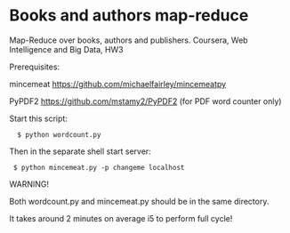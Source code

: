 Books and authors map-reduce
================

Map-Reduce over books, authors and publishers. Coursera, Web Intelligence and Big Data, HW3

Prerequisites:

mincemeat https://github.com/michaelfairley/mincemeatpy

PyPDF2 https://github.com/mstamy2/PyPDF2 (for PDF word counter only)

Start this script:

      $ python wordcount.py

Then in the separate shell start server:

     $ python mincemeat.py -p changeme localhost


WARNING!

Both wordcount.py and mincemeat.py should be in the same directory.

It takes around 2 minutes on average i5 to perform full cycle!
